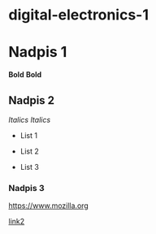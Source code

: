 # digital-electronics-1


# Nadpis 1 

**Bold**
__Bold__


## Nadpis 2 

*Italics*
_Italics_

+ List 1
- List 2
* List 3

### Nadpis 3
[link]: https://www.mozilla.org

<https://www.mozilla.org>

[link2](https://www.mozilla.org)
